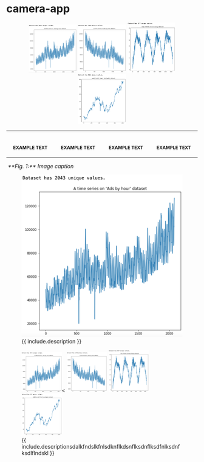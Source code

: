 # camera-app


<p align="middle">
 <img src="etc/input2.png" title="특정 User 예제" width="25%" height="auto" ></img>
 <img src="etc/input3.png" title="특정 User 예제" width="25%" height="auto" ></img>
 <img src="etc/input4.png" title="특정 User 예제" width="25%" height="auto" ></img>
 <img src="etc/input5.png" title="특정 User 예제" width="25%" height="auto" ></img>
</p>

<table>
<tr>
<th align="center">
<img width="222" height="0.5">
<p> 
<small>
EXAMPLE TEXT
</small>
</p>
</th>
<th align="center">
<img width="222" height="auto">
<p> 
<small>
EXAMPLE TEXT
</small>
</p>
</th>
<th align="center">
<img width="222" height="auto">
<p> 
<small>
EXAMPLE TEXT
</small>
</p>
</th>
<th align="center">
<img width="222" height="auto">
<p> 
<small>
EXAMPLE TEXT
</small>
</p>
</th>
</tr>
</table>

<p>
    <img src="https://upload.wikimedia.org/wikipedia/commons/b/be/Sharingan_triple.svg" alt>
    <em>**Fig. 1:** Image caption</em>
</p>


<figure class="image">
  <img src="etc/input2.png" alt="{{ include.description }}">
  <figcaption>{{ include.description }}</figcaption>
</figure>


<figure class="image">
 <img src="etc/input2.png" title="특정 User 예제" width="25%" height="auto" ><</img>
 <img src="etc/input3.png" title="특정 User 예제" width="25%" height="auto" ></img>
 <img src="etc/input4.png" title="특정 User 예제" width="25%" height="auto" ></img>
 <img src="etc/input5.png" title="특정 User 예제" width="25%" height="auto" ></img>
 <figcaption>{{ include.descriptionsdalkfndslkfnlsdknflkdsnflksdnflksdfnlksdnfksdlflndskl }}</figcaption>
</figure>

